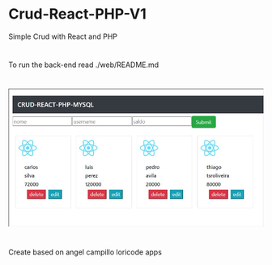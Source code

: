 # Crud-React-PHP-V1
 Simple Crud with React and PHP

#
 To run the back-end read ./web/README.md

#
<img src="https://raw.githubusercontent.com/tsroliveira/Crud-React-PHP-V1/main/web/public/sample.jpg">

#
Create based on angel campillo loricode apps
